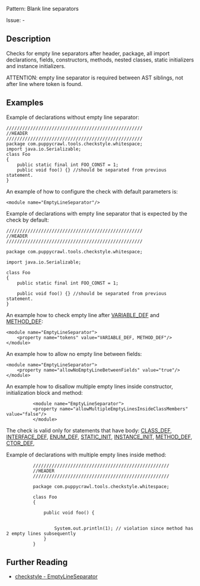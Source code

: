 Pattern: Blank line separators

Issue: -

## Description

Checks for empty line separators after header, package, all import declarations, fields, constructors, methods, nested classes, static initializers and instance initializers. 

ATTENTION: empty line separator is required between AST siblings, not after line where token is found. 

## Examples

Example of declarations without empty line separator: 
    
    
    ///////////////////////////////////////////////////
    //HEADER
    ///////////////////////////////////////////////////
    package com.puppycrawl.tools.checkstyle.whitespace;
    import java.io.Serializable;
    class Foo
    {
        public static final int FOO_CONST = 1;
        public void foo() {} //should be separated from previous statement.
    }
          

An example of how to configure the check with default parameters is: 
    
    
    <module name="EmptyLineSeparator"/>
          

Example of declarations with empty line separator that is expected by the check by default: 
    
    
    ///////////////////////////////////////////////////
    //HEADER
    ///////////////////////////////////////////////////
    
    package com.puppycrawl.tools.checkstyle.whitespace;
    
    import java.io.Serializable;
    
    class Foo
    {
        public static final int FOO_CONST = 1;
    
        public void foo() {} //should be separated from previous statement.
    }
          

An example how to check empty line after [VARIABLE_DEF](apidocs/com/puppycrawl/tools/checkstyle/api/TokenTypes.html#VARIABLE_DEF) and [METHOD_DEF](apidocs/com/puppycrawl/tools/checkstyle/api/TokenTypes.html#METHOD_DEF): 
    
    
    <module name="EmptyLineSeparator">
        <property name="tokens" value="VARIABLE_DEF, METHOD_DEF"/>
    </module>
          

An example how to allow no empty line between fields: 
    
    
    <module name="EmptyLineSeparator">
        <property name="allowNoEmptyLineBetweenFields" value="true"/>
    </module>
          

An example how to disallow multiple empty lines inside constructor, initialization block and method: 
    
    
              <module name="EmptyLineSeparator">
              <property name="allowMultipleEmptyLinesInsideClassMembers" value="false"/>
              </module>
          

The check is valid only for statements that have body: [CLASS_DEF](apidocs/com/puppycrawl/tools/checkstyle/api/TokenTypes.html#CLASS_DEF), [INTERFACE_DEF](apidocs/com/puppycrawl/tools/checkstyle/api/TokenTypes.html#INTERFACE_DEF), [ENUM_DEF](apidocs/com/puppycrawl/tools/checkstyle/api/TokenTypes.html#ENUM_DEF), [STATIC_INIT](apidocs/com/puppycrawl/tools/checkstyle/api/TokenTypes.html#METHOD_DEF), [INSTANCE_INIT](apidocs/com/puppycrawl/tools/checkstyle/api/TokenTypes.html#INSTANCE_INIT), [METHOD_DEF](apidocs/com/puppycrawl/tools/checkstyle/api/TokenTypes.html#METHOD_DEF), [CTOR_DEF](apidocs/com/puppycrawl/tools/checkstyle/api/TokenTypes.html#CTOR_DEF), 

Example of declarations with multiple empty lines inside method: 
    
    
              ///////////////////////////////////////////////////
              //HEADER
              ///////////////////////////////////////////////////
    
              package com.puppycrawl.tools.checkstyle.whitespace;
    
              class Foo
              {
    
                  public void foo() {
                  
    
                      System.out.println(1); // violation since method has 2 empty lines subsequently
                  }
              }

## Further Reading

* [checkstyle - EmptyLineSeparator](http://checkstyle.sourceforge.net/config_whitespace.html#EmptyLineSeparator)